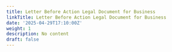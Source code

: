 ```yaml
---
title: Letter Before Action Legal Document for Business
linkTitle: Letter Before Action Legal Document for Business
date: '2025-04-29T17:10:00Z'
weight: 1
description: No content
draft: false
---
```



